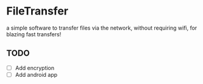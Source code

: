 # FileTransfer
a simple software to transfer files via the network, without requiring wifi, for blazing fast transfers!


## TODO
- [ ] Add encryption <br>
- [ ] Add android app
